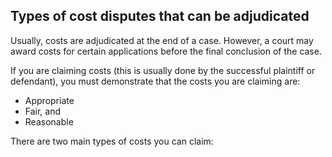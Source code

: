 ##  Types of cost disputes that can be adjudicated

Usually, costs are adjudicated at the end of a case. However, a court may
award costs for certain applications before the final conclusion of the case.

If you are claiming costs (this is usually done by the successful plaintiff or
defendant), you must demonstrate that the costs you are claiming are:

  * Appropriate 
  * Fair, and 
  * Reasonable 

There are two main types of costs you can claim:

